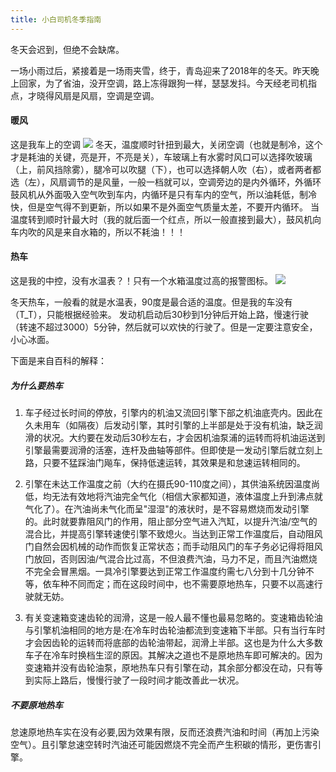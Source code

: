 ```yaml
---
title: 小白司机冬季指南
---
```


冬天会迟到，但绝不会缺席。

一场小雨过后，紧接着是一场雨夹雪，终于，青岛迎来了2018年的冬天。昨天晚上回家，为了省油，没开空调，路上冻得跟狗一样，瑟瑟发抖。今天经老司机指点，才晓得风扇是风扇，空调是空调。

#### 暖风

这是我车上的空调
![](http://cdn.dreamser.com/1544062907255.png)
冬天，温度顺时针扭到最大，关闭空调（也就是制冷，这个才是耗油的关键，亮是开，不亮是关），车玻璃上有水雾时风口可以选择吹玻璃（上，前风挡除雾），腿冷可以吹腿（下），也可以选择朝人吹（右），或者两者都选（左），风扇调节的是风量，一般一档就可以，空调旁边的是内外循环，外循环鼓风机从外面吸入空气吹到车内，内循环是只有车内的空气，所以油耗低，制冷快，但是空气得不到更新，所以如果不是外面空气质量太差，不要开内循环。
当温度转到顺时针最大时（我的就后面一个红点，所以一般直接到最大），鼓风机向车内吹的风是来自水箱的，所以不耗油！！！

#### 热车

这是我的中控，没有水温表？！只有一个水箱温度过高的报警图标。
![](http://cdn.dreamser.com/WX20181206-101322.png)

冬天热车，一般看的就是水温表，90度是最合适的温度。但是我的车没有（T_T），只能根据经验来。
发动机启动后30秒到1分钟后开始上路，慢速行驶（转速不超过3000）5分钟，然后就可以欢快的行驶了。但是一定要注意安全，小心冰面。

下面是来自百科的解释：

##### 为什么要热车

1. 车子经过长时间的停放，引擎内的机油又流回引擎下部之机油底壳内。因此在久未用车（如隔夜）后发动引擎，其时引擎的上半部是处于没有机油，缺乏润滑的状况。大约要在发动后30秒左右，才会因机油泵浦的运转而将机油运送到引擎最需要润滑的活塞，连杆及曲轴等部件。但即使是一发动引擎后就立刻上路，只要不猛踩油门飚车，保持低速运转，其效果是和怠速运转相同的。

2. 引擎在未达工作温度之前（大约在摄氏90-110度之间），其供油系统因温度尚低，均无法有效地将汽油完全气化（相信大家都知道，液体温度上升到沸点就气化了）。在汽油尚未气化而呈"湿湿"的液状时，是不容易燃烧而发动引擎的。此时就要靠阻风门的作用，阻止部分空气进入汽缸，以提升汽油/空气的混合比，并提高引擎转速使引擎不致熄火。当达到正常工作温度后，自动阻风门自然会因机械的动作而恢复正常状态；而手动阻风门的车子务必记得将阻风门放回，否则因油/气混合比过高，不但浪费汽油，马力不足，而且汽油燃烧不完全会冒黑烟。一具冷引擎要达到正常工作温度约需七八分到十几分钟不等，依车种不同而定；而在这段时间中，也不需要原地热车，只要不以高速行驶就无妨。

3. 有关变速箱变速齿轮的润滑，这是一般人最不懂也最易忽略的。变速箱齿轮油与引擎机油相同的地方是:在冷车时齿轮油都流到变速箱下半部。只有当行车时才会因齿轮的运转而将底部的齿轮油带起，润滑上半部。这也是为什么大多数车子在冷车时换档生涩的原因。其解决之道也不是原地热车即可解决的。因为变速箱并没有齿轮油泵，原地热车只有引擎在动，其余部分都没在动，只有等到实际上路后，慢慢行驶了一段时间才能改善此一状况。

##### 不要原地热车

怠速原地热车实在没有必要,因为效果有限，反而还浪费汽油和时间（再加上污染空气）。且引擎怠速空转时汽油还可能因燃烧不完全而产生积碳的情形，更伤害引擎。

